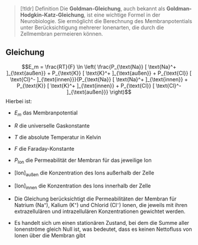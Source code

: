 > [!tldr] Definition
>  Die **Goldman-Gleichung**, auch bekannt als **Goldman-Hodgkin-Katz-Gleichung**, ist eine wichtige Formel in der Neurobiologie. Sie ermöglicht die Berechnung des Membranpotentials unter Berücksichtigung mehrerer Ionenarten, die durch die Zellmembran permeieren können.

## Gleichung
$$E_m = \frac{RT}{F} \ln \left( \frac{P_{\text{Na}} [ \text{Na}^+ ]_{\text{außen}} + P_{\text{K}} [ \text{K}^+ ]_{\text{außen}} + P_{\text{Cl}} [ \text{Cl}^- ]_{\text{innen}}}{P_{\text{Na}} [ \text{Na}^+ ]_{\text{innen}} + P_{\text{K}} [ \text{K}^+ ]_{\text{innen}} + P_{\text{Cl}} [ \text{Cl}^- ]_{\text{außen}}} \right)$$
Hierbei ist:
- $E_m$ das Membranpotential
- $R$ die universelle Gaskonstante
- $T$ die absolute Temperatur in Kelvin
- $F$ die Faraday-Konstante
- $P_{\text{Ion}}$ die Permeabilität der Membran für das jeweilige Ion
- $[\text{Ion} ]_{\text{außen}}$ die Konzentration des Ions außerhalb der Zelle
- $[\text{Ion} ]_{\text{innen}}$ die Konzentration des Ions innerhalb der Zelle

- Die Gleichung berücksichtigt die Permeabilitäten der Membran für Natrium (Na⁺), Kalium (K⁺) und Chlorid (Cl⁻) Ionen, die jeweils mit ihren extrazellulären und intrazellulären Konzentrationen gewichtet werden. 
- Es handelt sich um einen stationären Zustand, bei dem die Summe aller Ionenströme gleich Null ist, was bedeutet, dass es keinen Nettofluss von Ionen über die Membran gibt